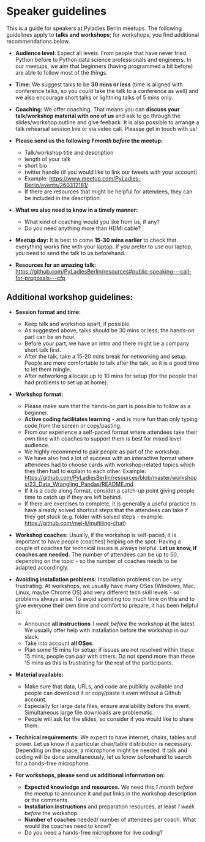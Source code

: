 # Speaker guidelines
This is a guide for speakers at Pyladies Berlin meetups. The following guidelines apply to **talks and workshops**; for workshops, you find additional recommendations below.

* **Audience level:** Expect all levels. From people that have never tried Python before to Python data science professionals and engineers. In our meetups, we aim that beginners (having programmed a bit before) are able to follow most of the things. 

* **Time:** We suggest talks to be **30 mins or less** (time is aligned with conference talks, so you could take the talk to a conference as well) and we also encourage short talks or lightning talks of 5 mins only.

* **Coaching:** We offer coaching. That means you can **discuss your talk/workshop material with one of us** and ask to go through the slides/workshop outline and give feeback. It is also possible to arrange a talk rehearsal session live or via video call. Pleasse get in touch with us!

* **Please send us the following _1 month before_ the meetup:**
    * Talk/workshop title and description
    * length of your talk
    * short bio
    * twitter handle (if you would like to link our tweets with your account)
    * Example: https://www.meetup.com/PyLadies-Berlin/events/260312181/
    * If there are resources that might be helpful for attendees, they can be included in the description.

* **What we also need to know in a timely manner:**
    * What kind of coaching would you like from us, if any?
    * Do you need anything more than HDMI cable?

* **Meetup day:** It is best to come **15-30 mins earlier** to check that everything works fine with your laptop. If you prefer to use our laptop, you need to send the talk to us beforehand.

* **Resources for an amazing talk:** https://github.com/PyLadiesBerlin/resources#public-speaking---call-for-proposals---cfp


## Additional workshop guidelines:

* **Session format and time:** 
    * Keep talk and workshop apart, if possible. 
    * As suggested above, talks should be 30 mins or less; the hands-on part can be an hour.
    * Before your part, we have an intro and there might be a company short talk first.
    * After the talk, take a 15-20 mins break for networking and setup. People are more comfortable to talk after the talk, so it is a good time to let them mingle. 
    * After networking allocate up to 10 mins for setup (for the people that had problems to set up at home).

* **Workshop format:**
    * Please make sure that the hands-on part is possible to follow as a beginner.
    * **Active coding facilitates learning** - and is more fun than only typing code from the screen or copy/pasting.
    * From our experience a self-paced format where attendees take their own time with coaches to support them is best for mixed level audience. 
    * We	highly recommend to pair people as part of the workshop.
    * We have also had a lot of success with an interactive format where attendees had to choose cards with workshop-related topics which they then had to explain to each other. Example: https://github.com/PyLadiesBerlin/resources/blob/master/workshops/23_Data_Wrangling_Pandas/README.md
    * If it is a code along format, consider a catch-up point giving people time to catch up if they are left behind.
    * If there are exercises to complete, it is generally a useful practice to have already solved shortcut steps that the attendees can take if they get stuck (e.g. folder with solved steps - example: https://github.com/mei-li/multiling-chat)

* **Workshop coaches:** Usually, if the workshop is self-paced, it is important to have people (coaches) helping on the spot. Having a couple of coaches for technical issues is always helpful. **Let us know, if coaches are needed.** The number of attendees can be up to 50, depending on the topic - so the number of coaches needs to be adapted accordingly.

* **Avoiding installation problems:** Installation problems can be very frustrating. At workshops, we usually have many OSes (Windows, Mac, Linux, maybe Chrome OS) and very different tech skill levels - so problems always arise. To avoid spending too much time on this and to give everyone their own time and comfort to prepare, it has been helpful to:
    * Announce **all instructions** _1 week before_ the workshop at the latest. We usually offer help with installation before the workshop in our slack.
    * Take into account **all OSes**. 
    * Plan some 15 mins for setup; if issues are not resolved within these 15 mins, people can pair with others. Do not spend more than these 15 mins as this is frustrating for the rest of the participants.

* **Material available:** 
    * Make sure that data, URLs, and code are publicly available and people can download it or copy/paste it even without a Github account. 
    * Especially for large data files, ensure availability before the event. Simultaneous large file downloads are problematic.     
    * People will ask for the slides, so consider if you would like to share them. 

* **Technical requirements:** We expect to have internet, chairs, tables and power. Let us know if a particular chair/table distribution is necessary. Depending on the space, a microphone might be needed. If talk and coding will be done simultaneously, let us know beforehand to search for a hands-free microphone.

* **For workshops, please send us additional information on:**
    * **Expected knowledge and resources.** We need this _1 month before_ the meetup to announce it and put links in the workshop description or the comments.
    * **Installation instructions** and preparation resources, at least _1 week before_ the workshop.
    * **Number of coaches** needed/ number of attendees per coach. What would the coaches need to know?
    * Do you need a hands-free microphone for live coding?

